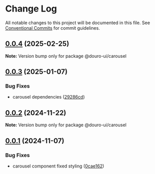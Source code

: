 # Change Log

All notable changes to this project will be documented in this file.
See [Conventional Commits](https://conventionalcommits.org) for commit guidelines.

## [0.0.4](https://github.com/Douro-ui/design-system/compare/@douro-ui/carousel@0.0.3...@douro-ui/carousel@0.0.4) (2025-02-25)

**Note:** Version bump only for package @douro-ui/carousel

## [0.0.3](https://github.com/Douro-ui/design-system/compare/@douro-ui/carousel@0.0.2...@douro-ui/carousel@0.0.3) (2025-01-07)

### Bug Fixes

- carousel dependencies ([29286cd](https://github.com/Douro-ui/design-system/commit/29286cd967f76aa95c7329d122c038fcabc0fce0))

## [0.0.2](https://github.com/Douro-ui/design-system/compare/@douro-ui/carousel@0.0.1...@douro-ui/carousel@0.0.2) (2024-11-22)

**Note:** Version bump only for package @douro-ui/carousel

## [0.0.1](https://github.com/Douro-ui/design-system/compare/@douro-ui/carousel@0.1.1...@douro-ui/carousel@0.0.1) (2024-11-07)

### Bug Fixes

- carousel component fixed styling ([0cae162](https://github.com/Douro-ui/design-system/commit/0cae1624261cedaaec92ea981443edd00f779b04))
